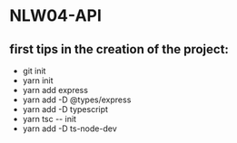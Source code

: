 # NLW04-API

## first tips in the creation of the project:
- git init
- yarn init
- yarn add express
- yarn add -D @types/express
- yarn add -D typescript
- yarn tsc -- init
- yarn add -D ts-node-dev

